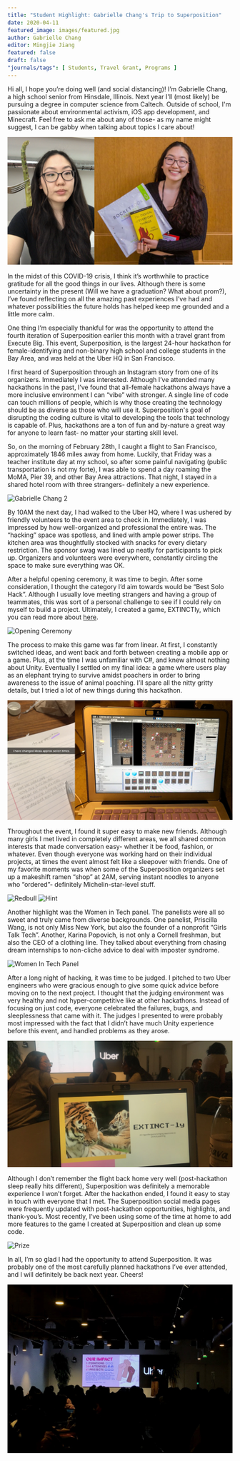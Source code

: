 ```yaml
---
title: "Student Highlight: Gabrielle Chang's Trip to Superposition"
date: 2020-04-11
featured_image: images/featured.jpg
author: Gabrielle Chang
editor: Mingjie Jiang
featured: false
draft: false
"journals/tags": [ Students, Travel Grant, Programs ]
---
```


Hi all, I hope you’re doing well (and social distancing)! I’m Gabrielle Chang, a high school senior from Hinsdale, Illinois. Next year I'll (most likely) be pursuing a degree in computer science from Caltech. Outside of school, I'm passionate about environmental activism, iOS app development, and Minecraft. Feel free to ask me about any of those- as my name might suggest, I can be gabby when talking about topics I care about!

![Gabrielle Chang](images/1.png)

In the midst of this COVID-19 crisis, I think it’s worthwhile to practice gratitude for all the good things in our lives. Although there is some uncertainty in the present (Will we have a graduation? What about prom?), I’ve found reflecting on all the amazing past experiences I’ve had and whatever possibilities the future holds has helped keep me grounded and a little more calm. 

One thing I’m especially thankful for was the opportunity to attend the fourth iteration of Superposition earlier this month with a travel grant from Execute Big. This event, Superposition, is the largest 24-hour hackathon for female-identifying and non-binary high school and college students in the Bay Area, and was held at the Uber HQ in San Francisco. 

I first heard of Superposition through an Instagram story from one of its organizers. Immediately I was interested. Although I’ve attended many hackathons in the past, I’ve found that all-female hackathons always have a more inclusive environment I can “vibe” with stronger. A single line of code can touch millions of people, which is why those creating the technology should be as diverse as those who will use it. Superposition's goal of disrupting the coding culture is vital to developing the tools that technology is capable of. Plus, hackathons are a ton of fun and by-nature a great way for anyone to learn fast- no matter your starting skill level. 

So, on the morning of February 28th, I caught a flight to San Francisco, approximately 1846 miles away from home. Luckily, that Friday was a teacher institute day at my school, so after some painful navigating (public transportation is not my forte), I was able to spend a day roaming the MoMA, Pier 39, and other Bay Area attractions. That night, I stayed in a shared hotel room with three strangers- definitely a new experience. 

![Gabrielle Chang 2](images/2.png)

By 10AM the next day, I had walked to the Uber HQ, where I was ushered by friendly volunteers to the event area to check in. Immediately, I was impressed by how well-organized and professional the entire was. The “hacking” space was spotless, and lined with ample power strips. The kitchen area was thoughtfully stocked with snacks for every dietary restriction. The sponsor swag was lined up neatly for participants to pick up. Organizers and volunteers were everywhere, constantly circling the space to make sure everything was OK. 

After a helpful opening ceremony, it was time to begin. After some consideration, I thought the category I’d aim towards would be “Best Solo Hack”. Although I usually love meeting strangers and having a group of teammates, this was sort of a personal challenge to see if I could rely on myself to build a project. Ultimately, I created a game, EXTINCTly, which you can read more about [here](https://devpost.com/software/extinctly). 

![Opening Ceremony](images/3.png)

The process to make this game was far from linear. At first, I constantly switched ideas, and went back and forth between creating a mobile app or a game. Plus, at the time I was unfamiliar with C#, and knew almost nothing about Unity. Eventually I settled on my final idea: a game where users play as an elephant trying to survive amidst poachers in order to bring awareness to the issue of animal poaching. I’ll spare all the nitty gritty details, but I tried a lot of new things during this hackathon. 

![Gabrielle's Project](images/4.png)

Throughout the event, I found it super easy to make new friends. Although many girls I met lived in completely different areas, we all shared common interests that made conversation easy- whether it be food, fashion, or whatever. Even though everyone was working hard on their individual projects, at times the event almost felt like a sleepover with friends. One of my favorite moments was when some of the Superposition organizers set up a makeshift ramen “shop” at 2AM, serving instant noodles to anyone who “ordered”- definitely Michelin-star-level stuff. 

![Redbull](images/5.gif)
![Hint](images/6.png)

Another highlight was the Women in Tech panel. The panelists were all so sweet and truly came from diverse backgrounds. One panelist, Priscilla Wang, is not only Miss New York, but also the founder of a nonprofit “Girls Talk Tech”. Another, Karina Popovich, is not only a Cornell freshman, but also the CEO of a clothing line. They talked about everything from chasing dream internships to non-cliche advice to deal with imposter syndrome. 

![Women In Tech Panel](images/7.png)

After a long night of hacking, it was time to be judged. I pitched to two Uber engineers who were gracious enough to give some quick advice before moving on to the next project. I thought that the judging environment was very healthy and not hyper-competitive like at other hackathons. Instead of focusing on just code, everyone celebrated the failures, bugs, and sleeplessness that came with it. The judges I presented to were probably most impressed with the fact that I didn’t have much Unity experience before this event, and handled problems as they arose. 

![EXTINCT-ly](images/8.png)

Although I don’t remember the flight back home very well (post-hackathon sleep really hits different), Superposition was definitely a memorable experience I won’t forget. After the hackathon ended, I found it easy to stay in touch with everyone that I met. The Superposition social media pages were frequently updated with post-hackathon opportunities, highlights, and thank-you’s. Most recently, I’ve been using some of the time at home to add more features to the game I created at Superposition and clean up some code. 

![Prize](images/9.png)

In all, I’m so glad I had the opportunity to attend Superposition. It was probably one of the most carefully planned hackathons I’ve ever attended, and I will definitely be back next year. Cheers!

![Impact](images/10.png)
